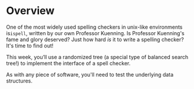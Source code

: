 # Overview

One of the most widely used spelling checkers in unix-like environments is`ispell`, written by our own Professor Kuenning. Is Professor Kuenning's fame and glory deserved? Just how hard *is* it to write a spelling checker?  It's time to find out!

This week, you’ll use a randomized tree (a special type of balanced search tree!) to implement the interface of a spell checker.

As with any piece of software, you'll need to test the underlying data structures.
